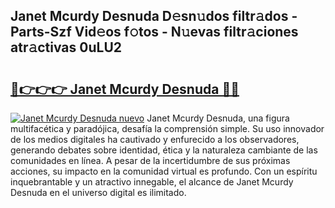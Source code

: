 ## Janet Mcurdy Desnuda D𝚎sn𝚞dos filtr𝚊dos - Parts-Szf Vid𝚎os f𝚘tos - N𝚞evas filtr𝚊ciones atr𝚊ctivas 0uLU2

# <h2><a href="http://mb9ih8.tromn.icu/?c=Janet+Mcurdy+Desnuda">🔗👉👉👉 Janet Mcurdy Desnuda 🔗🔗</a></h2>

[![Janet Mcurdy Desnuda nuevo](https://i.imgur.com/pEAQMta.gif)](http://mb9ih8.tromn.icu/?c=Janet+Mcurdy+Desnuda)
Janet Mcurdy Desnuda, una figura multifacética y paradójica, desafía la comprensión simple. Su uso innovador de los medios digitales ha cautivado y enfurecido a los observadores, generando debates sobre identidad, ética y la naturaleza cambiante de las comunidades en línea. A pesar de la incertidumbre de sus próximas acciones, su impacto en la comunidad virtual es profundo. Con un espíritu inquebrantable y un atractivo innegable, el alcance de Janet Mcurdy Desnuda en el universo digital es ilimitado.
